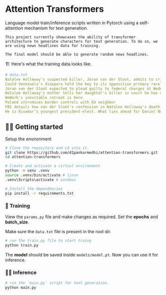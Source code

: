 # Attention Transformers

Language model train/inference scripts written in Pytorch using a self-attention mechanism for text generation.

```
This project currently showcases the ability of transformer architecture to generate characters for text generation. To do so, we are using news headlines data for training. 

The final model should be able to generate random news headlines.
```

🏗️ Here's what the training data looks like.
```yaml
# data.txt
Natalee Holloway's suspected killer, Joran van der Sloot, admits to crime, says mother
Could Venezuela’s diaspora hold the key to its opposition primary race?
Joran van der Sloot expected to plead guilty to federal charges at Wednesday hearing
Natalee Holloway's mother tells her daughter's killer in court he has caused 'indescribable pain and harm' to her family
WeWork's inevitable retreat is here
Poland introduces border controls with EU neighbor
FBI details how van der Sloot's confession in Natalee Holloway's death came together
He is Ecuador’s youngest president-elect. What lies ahead for Daniel Noboa?
```

## 🏃‍♂️ Getting started

Setup the environment
```bash
# Clone the repository and cd into it.
git clone https://github.com/d1pankarmedhi/attention-transformers.git
cd attention-transformers

# Create and activate a virtual environment 
python -m venv .venv
source .venv/bin/activate # linux
.venv\Scripts\activate # windows

# Install the dependencies
pip install -r requirements.txt
```

### 🚂 Training

View the `params.py` file and make changes as required. Set the **epochs** and **batch_size**.

Make sure the `data.txt` file is present in the root dir. 

```bash
# run the train.py file to start traing
python train.py
```

The **model** should be saved inside `models/model.pt`. Now you can use it for inference.

### 🧗‍♂️ Inference

```bash
# run the `main.py` script for text generation.
python main.py
```
